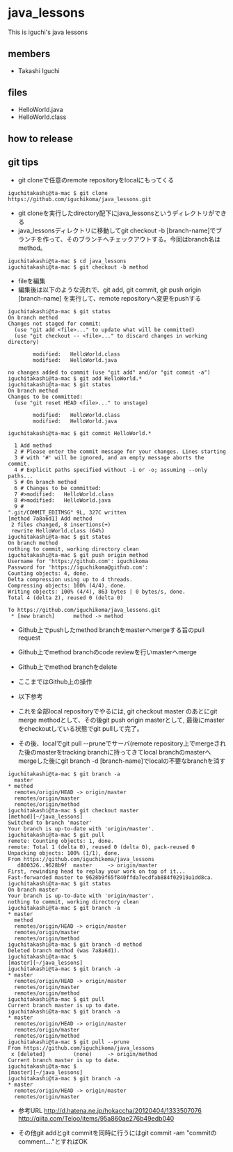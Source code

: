 # java_lessons
This is iguchi's java lessons

## members
* Takashi Iguchi

## files
* HelloWorld.java
* HelloWorld.class

## how to release

## git tips
* git cloneで任意のremote repositoryをlocalにもってくる

```
iguchitakashi@ta-mac $ git clone https://github.com/iguchikoma/java_lessons.git
```
* git cloneを実行したdirectory配下にjava_lessonsというディレクトリができる
* java_lessonsディレクトリに移動してgit checkout -b [branch-name]でブランチを作って、そのブランチへチェックアウトする。今回はbranch名はmethod。

```
iguchitakashi@ta-mac $ cd java_lessons
iguchitakashi@ta-mac $ git checkout -b method
```

* fileを編集
* 編集後は以下のような流れで、git add, git commit, git push origin [branch-name] を実行して、remote repositoryへ変更をpushする

```
iguchitakashi@ta-mac $ git status
On branch method
Changes not staged for commit:
  (use "git add <file>..." to update what will be committed)
  (use "git checkout -- <file>..." to discard changes in working directory)

        modified:   HelloWorld.class
        modified:   HelloWorld.java

no changes added to commit (use "git add" and/or "git commit -a")
iguchitakashi@ta-mac $ git add HelloWorld.*
iguchitakashi@ta-mac $ git status
On branch method
Changes to be committed:
  (use "git reset HEAD <file>..." to unstage)

        modified:   HelloWorld.class
        modified:   HelloWorld.java

iguchitakashi@ta-mac $ git commit HelloWorld.*

  1 Add method
  2 # Please enter the commit message for your changes. Lines starting
  3 # with '#' will be ignored, and an empty message aborts the commit.
  4 # Explicit paths specified without -i or -o; assuming --only paths...
  5 # On branch method
  6 # Changes to be committed:
  7 #>modified:   HelloWorld.class
  8 #>modified:   HelloWorld.java
  9 #
".git/COMMIT_EDITMSG" 9L, 327C written
[method 7a8a6d1] Add method
 2 files changed, 8 insertions(+)
 rewrite HelloWorld.class (64%)
iguchitakashi@ta-mac $ git status
On branch method
nothing to commit, working directory clean
iguchitakashi@ta-mac $ git push origin method
Username for 'https://github.com': iguchikoma
Password for 'https://iguchikoma@github.com':
Counting objects: 4, done.
Delta compression using up to 4 threads.
Compressing objects: 100% (4/4), done.
Writing objects: 100% (4/4), 863 bytes | 0 bytes/s, done.
Total 4 (delta 2), reused 0 (delta 0)

To https://github.com/iguchikoma/java_lessons.git
 * [new branch]      method -> method
```

* Github上でpushしたmethod branchをmasterへmergeする旨のpull request
* Github上でmethod branchのcode reviewを行いmasterへmerge
* Github上でmethod branchをdelete
* ここまではGithub上の操作

* 以下参考
* これを全部local repositoryでやるには, git checkout master のあとにgit merge methodとして、その後git push origin masterとして, 最後にmasterをcheckoutしている状態でgit pullして完了。

* その後、localでgit pull --pruneでサーバ(remote repository上でmergeされた後のmasterをtracking branchに持ってきてlocal branchのmasterへmergeした後にgit branch -d [branch-name]でlocalの不要なbranchを消す

```
iguchitakashi@ta-mac $ git branch -a
  master
* method
  remotes/origin/HEAD -> origin/master
  remotes/origin/master
  remotes/origin/method
iguchitakashi@ta-mac $ git checkout master                                                                                                                             [method][~/java_lessons]
Switched to branch 'master'
Your branch is up-to-date with 'origin/master'.
iguchitakashi@ta-mac $ git pull
remote: Counting objects: 1, done.
remote: Total 1 (delta 0), reused 0 (delta 0), pack-reused 0
Unpacking objects: 100% (1/1), done.
From https://github.com/iguchikoma/java_lessons
   d800326..9628b9f  master     -> origin/master
First, rewinding head to replay your work on top of it...
Fast-forwarded master to 9628b9f65f840ffda7ecdfab884f02919a1dd8ca.
iguchitakashi@ta-mac $ git status
On branch master
Your branch is up-to-date with 'origin/master'.
nothing to commit, working directory clean
iguchitakashi@ta-mac $ git branch -a
* master
  method
  remotes/origin/HEAD -> origin/master
  remotes/origin/master
  remotes/origin/method
iguchitakashi@ta-mac $ git branch -d method
Deleted branch method (was 7a8a6d1).
iguchitakashi@ta-mac $                                                                                                                                                 [master][~/java_lessons]
iguchitakashi@ta-mac $ git branch -a
* master
  remotes/origin/HEAD -> origin/master
  remotes/origin/master
  remotes/origin/method
iguchitakashi@ta-mac $ git pull
Current branch master is up to date.
iguchitakashi@ta-mac $ git branch -a
* master
  remotes/origin/HEAD -> origin/master
  remotes/origin/master
  remotes/origin/method
iguchitakashi@ta-mac $ git pull --prune
From https://github.com/iguchikoma/java_lessons
 x [deleted]         (none)     -> origin/method
Current branch master is up to date.
iguchitakashi@ta-mac $                                                                                                                                                 [master][~/java_lessons]
iguchitakashi@ta-mac $ git branch -a
* master
  remotes/origin/HEAD -> origin/master
  remotes/origin/master
```

* 参考URL
http://d.hatena.ne.jp/hokaccha/20120404/1333507076
http://qiita.com/Teloo/items/95a860ae276b49edb040

* その他git addとgit commitを同時に行うにはgit commit -am "commitのcomment...."とすればOK
